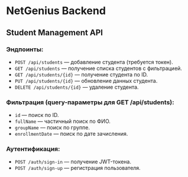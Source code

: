 # NetGenius Backend

## Student Management API

### Эндпоинты:
- `POST /api/students` — добавление студента (требуется токен).
- `GET /api/students` — получение списка студентов с фильтрацией.
- `GET /api/students/{id}` — получение студента по ID.
- `PUT /api/students/{id}` — обновление данных студента.
- `DELETE /api/students/{id}` — удаление студента.

### Фильтрация (query-параметры для GET /api/students):
- `id` — поиск по ID.
- `fullName` — частичный поиск по ФИО.
- `groupName` — поиск по группе.
- `enrollmentDate` — поиск по дате зачисления.

### Аутентификация:
- `POST /auth/sign-in` — получение JWT-токена.
- `POST /auth/sign-up` — регистрация пользователя.